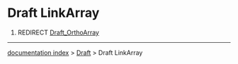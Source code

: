 # Draft LinkArray
1.  REDIRECT [Draft\_OrthoArray](Draft_OrthoArray.md)

---
[documentation index](../README.md) > [Draft](Draft_Workbench.md) > Draft LinkArray
